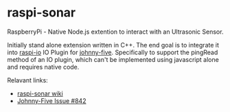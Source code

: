 # raspi-sonar
RaspberryPi - Native Node.js extention to interact with an Ultrasonic Sensor.

Initially stand alone extension written in C++. The end goal is to integrate it into [raspi-io](https://github.com/sesh-kebab/raspi-sonar/new/master?readme=1) IO Plugin for [johnny-five](https://github.com/rwaldron/johnny-five). Specifically to support the pingRead method of an IO plugin, which can't be implemented using javascript alone and requires native code.

Relavant links: 
* [raspi-sonar wiki](https://github.com/sesh-kebab/raspi-sonar/wiki)
* [Johnny-Five Issue #842](https://github.com/rwaldron/johnny-five/issues/842)
